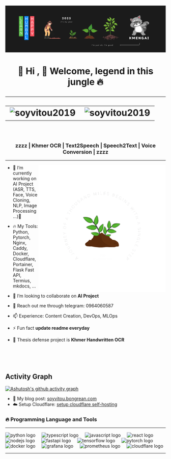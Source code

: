 <!-- banner image github_thumnail.png you can change ever you want -->
[![MasterHead](github_thumnail.png)](https://github.com/SoyVitou2019)
<h1 align="center">
  🌲 Hi , 💬 Welcome, legend in this jungle 🔥
  <hr /> 
  <table align="center">    
    <tr border: none;>
      <td><img src="https://komarev.com/ghpvc/?username=soyvitoupro&label=Profile%20views&color=be4d25&style=for-the-badge" alt="soyvitou2019" /></td>
      <td><img src="https://img.shields.io/github/followers/soyvitoupro?label=Followers&style=for-the-badge" alt="soyvitou2019" /></td>
    </tr>
</table>  
</h1>  ​

   
  

<h3 align="center">zzzz | Khmer OCR | Text2Speech | Speech2Text | Voice Conversion | zzzz </h3>

<hr /> 

<!-- right image ( animation gif image right hand side (ok) ) --> 
<img align="right" alt="coding" width="400" src="thousand_miles.gif"> 

 

- 🔭 I’m currently working on AI Project (ASR, TTS, Face, Voice Cloning, NLP, Image Processing ...)🌱

- 🔥 My Tools: Python, Pytorch, Nginx, Caddy, Docker, Cloudflare, Portainer, Flask Fast API, Termius, mkdocs, ...

- 👯 I’m looking to collaborate on **AI Project**

- 💬 Reach out me through telegram: 0964060587

- 📫 Experience: Content Creation, DevOps, MLOps
  
- ⚡ Fun fact **update readme everyday**

- 🌲 Thesis defense project is **Khmer Handwritten OCR**

<br />
 
<!-- Activity Graph card -->
</br>
</br>
<h2>Activity Graph</h2>

[![Ashutosh's github activity graph](https://github-readme-activity-graph.vercel.app/graph?username=SoyVitouPro&bg_color=000000&color=ffffff&line=ffffff&point=93f915&area=true&hide_border=true)](https://github.com/ashutosh00710/github-readme-activity-graph)


- 💬 My blog post: [soyvitou.bongrean.com](https://soyvitou.bongrean.com/)
- ☁️ Setup Cloudflare: [setup cloudflare self-hosting](https://solstice-goat-844.notion.site/Cloudflare-1cee08028422800f8feef3200a00f73c)

### 🔥 Programming Language and Tools 

<hr />
<div align="left">
  <img src="https://cdn.jsdelivr.net/gh/devicons/devicon/icons/python/python-original.svg" height="30" alt="python logo" />
  <img width="12" />
  <img src="https://cdn.jsdelivr.net/gh/devicons/devicon/icons/typescript/typescript-original.svg" height="30" alt="typescript logo" />
  <img width="12" />
  <img src="https://cdn.jsdelivr.net/gh/devicons/devicon/icons/javascript/javascript-original.svg" height="30" alt="javascript logo" />
  <img width="12" />
  <img src="https://cdn.jsdelivr.net/gh/devicons/devicon/icons/react/react-original.svg" height="30" alt="react logo" />
  <img width="12" />
  <img src="https://cdn.jsdelivr.net/gh/devicons/devicon/icons/nodejs/nodejs-original.svg" height="30" alt="nodejs logo" />
  <img width="12" />
  <img src="https://cdn.jsdelivr.net/gh/devicons/devicon/icons/fastapi/fastapi-original.svg" height="30" alt="fastapi logo" />
  <img width="12" />
  <img src="https://cdn.jsdelivr.net/gh/devicons/devicon/icons/tensorflow/tensorflow-original.svg" height="30" alt="tensorflow logo" />
  <img width="12" />
  <img src="https://cdn.jsdelivr.net/gh/devicons/devicon/icons/pytorch/pytorch-original.svg" height="30" alt="pytorch logo" />
  <img width="12" />
  <img src="https://cdn.jsdelivr.net/gh/devicons/devicon/icons/docker/docker-original.svg" height="30" alt="docker logo" />
  <img width="12" />
  <img src="https://www.vectorlogo.zone/logos/grafana/grafana-icon.svg" height="30" alt="grafana logo" />
  <img width="12" />
  <img src="https://www.vectorlogo.zone/logos/prometheusio/prometheusio-icon.svg" height="30" alt="prometheus logo" />
  <img width="12" />
  <img src="https://www.vectorlogo.zone/logos/cloudflare/cloudflare-icon.svg" height="30" alt="cloudflare logo" />
</div>
<hr />

###






